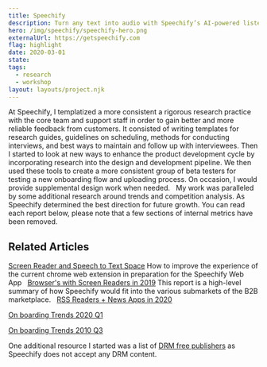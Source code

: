 ```yaml
---
title: Speechify
description: Turn any text into audio with Speechify’s AI-powered listening assistant
hero: /img/speechify/speechify-hero.png
externalUrl: https://getspeechify.com
flag: highlight
date: 2020-03-01
state:
tags:
  - research
  - workshop
layout: layouts/project.njk
---
```


At Speechify, I templatized a more consistent a rigorous research practice with the core team and support staff in order to gain better and more reliable feedback from customers. It consisted of writing templates for research guides, guidelines on scheduling, methods for conducting interviews, and best ways to maintain and follow up with interviewees. Then I started to look at new ways to enhance the product development cycle by incorporating research into the design and development pipeline. We then used these tools to create a more consistent group of beta testers for testing a new onboarding flow and uploading process. On occasion, I would provide supplemental design work when needed.
&nbsp;
My work was paralleled by some additional research around trends and competition analysis. As Speechify determined the best direction for future growth. You can read each report below, please note that a few sections of internal metrics have been removed.
&nbsp;

## Related Articles

[Screen Reader and Speech to Text Space](/posts/speechify-b2b/)
How to improve the experience of the current chrome web extension in preparation for the Speechify Web App
&nbsp;
[Browser's with Screen Readers in 2019](/posts/speechify-browsers-and-screen-readers/)
This report is a high-level summary of how Speechify would fit into the various submarkets of the B2B marketplace.
&nbsp;
[RSS Readers + News Apps in 2020](posts/rss-readers-news-apps-in-2020/)
&nbsp;

[On boarding Trends 2020 Q1](onboarding-trends-2020q1/)
&nbsp;

[On boarding Trends 2010 Q3](posts/onboarding-trends-2019q3/)

One additional resource I started was a list of [DRM free publishers](/posts/drm-free-book-publishers/) as Speechify does not accept any DRM content.
